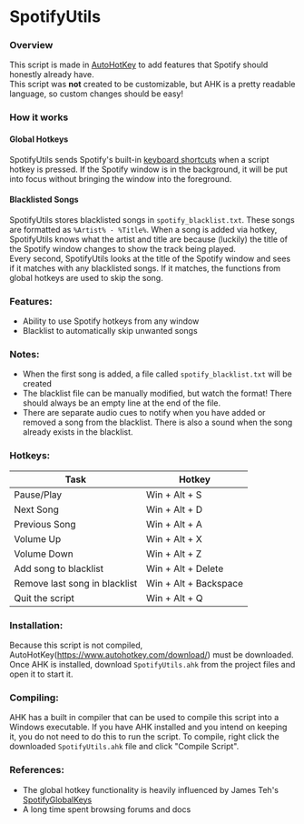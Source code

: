 # SpotifyUtils
### Overview
This script is made in [AutoHotKey](https://www.autohotkey.com) to add features that Spotify should honestly already have.\
This script was **not** created to be customizable, but AHK is a pretty readable language, so custom changes should be easy!

### How it works
#### Global Hotkeys
SpotifyUtils sends Spotify's built-in [keyboard shortcuts](https://support.spotify.com/us/article/keyboard-shortcuts/) when a script hotkey is pressed. If the Spotify window is in the background, it will be put into focus without bringing the window into the foreground.
#### Blacklisted Songs
SpotifyUtils stores blacklisted songs in `spotify_blacklist.txt`. These songs are formatted as `%Artist% - %Title%`. When a song is added via hotkey, SpotifyUtils knows what the artist and title are because (luckily) the title of the Spotify window changes to show the track being played.\
Every second, SpotifyUtils looks at the title of the Spotify window and sees if it matches with any blacklisted songs. If it matches, the functions from global hotkeys are used to skip the song.

### Features:
- Ability to use Spotify hotkeys from any window
- Blacklist to automatically skip unwanted songs

### Notes:
- When the first song is added, a file called `spotify_blacklist.txt` will be created
- The blacklist file can be manually modified, but watch the format! There should always be an empty line at the end of the file.
- There are separate audio cues to notify when you have added or removed a song from the blacklist. There is also a sound when the song already exists in the blacklist.

### Hotkeys:
| Task | Hotkey |
-------|--------|
| Pause/Play | Win + Alt + S |
| Next Song | Win + Alt + D |
| Previous Song | Win + Alt + A |
| Volume Up | Win + Alt + X |
| Volume Down | Win + Alt + Z |
| Add song to blacklist | Win + Alt + Delete |
| Remove last song in blacklist | Win + Alt + Backspace |
| Quit the script | Win + Alt + Q |

### Installation:
Because this script is not compiled, AutoHotKey(https://www.autohotkey.com/download/) must be downloaded.
Once AHK is installed, download `SpotifyUtils.ahk` from the project files and open it to start it.

### Compiling:
AHK has a built in compiler that can be used to compile this script into a Windows executable. If you have AHK installed and you intend on keeping it, you do not need to do this to run the script. To compile, right click the downloaded `SpotifyUtils.ahk` file and click "Compile Script".

### References:
- The global hotkey functionality is heavily influenced by James Teh's [SpotifyGlobalKeys](https://gist.github.com/jcsteh/7ccbc6f7b1b7eb85c1c14ac5e0d65195)
- A long time spent browsing forums and docs
